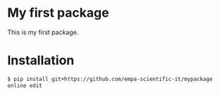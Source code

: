 # My first package

This is my first package.

# Installation
```bash
$ pip install git+https://github.com/empa-scientific-it/mypackage
online edit
```

